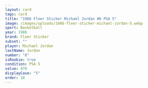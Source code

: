 ```yaml
---
layout: card
tags: card
title: "1986 Fleer Sticker Michael Jordan #8 PSA 5"
image: /images/uploads/1986-fleer-sticker-michael-jordan-5.webp
sport: Basketball
year: 1986
brand: Fleer Sticker
subset: ""
player: Michael Jordan
lastName: Jordan
number: "8"
isRookie: true
condition: PSA 5
value: 478
displayCase: "5"
order: 10
---
```

